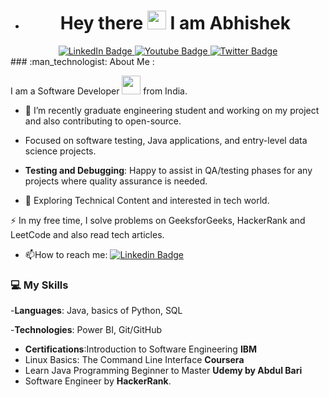 
- <h1 align="center">
  Hey there
  <img src="https://media.giphy.com/media/hvRJCLFzcasrR4ia7z/giphy.gif" width="30px"/>
  I am Abhishek
</h1>
<div id="badges" align="center">

  <a href="https://www.linkedin.com/in/abhishek-pandey-184319239/">
    <img src="https://img.shields.io/badge/LinkedIn-blue?style=for-the-badge&logo=linkedin&logoColor=white" alt="LinkedIn Badge"/>
  </a>
  <a href="">
    <img src="https://img.shields.io/badge/YouTube-red?style=for-the-badge&logo=youtube&logoColor=white" alt="Youtube Badge"/>
  </a>
  <a href="">
    <img src="https://img.shields.io/badge/Twitter-blue?style=for-the-badge&logo=twitter&logoColor=white" alt="Twitter Badge"/>
  </a>
  </br>
</div>
### :man_technologist: About Me :

I am a Software Developer <img src="https://media.giphy.com/media/WUlplcMpOCEmTGBtBW/giphy.gif" width="30"> from India.

- :telescope: I’m recently graduate engineering student and working on my project and also contributing to open-source.
-  Focused on software testing, Java applications, and entry-level data science projects.
-  **Testing and Debugging**: Happy to assist in QA/testing phases for any projects where quality assurance is needed.

- :seedling: Exploring Technical Content and interested in tech world.

:zap: In my free time, I solve problems on GeeksforGeeks, HackerRank and LeetCode and also read tech articles.
 
- :mailbox:How to reach me: [![Linkedin Badge](https://img.shields.io/badge/-Abhishek-blue?style=flat&logo=Linkedin&logoColor=white)](https://www.linkedin.com/in/abhishek-pandey-184319239/)
   

### 💻 My Skills
-**Languages**: Java, basics of Python, SQL

-**Technologies**: Power BI, Git/GitHub
- **Certifications**:Introduction to Software Engineering **IBM**
-  Linux Basics: The Command Line Interface **Coursera**
-   Learn Java Programming Beginner to Master **Udemy by Abdul Bari**
-    Software Engineer by **HackerRank**. 
<!---
Abhishek8174-tech/Abhishek8174-tech is a ✨ special ✨ repository because its `README.md` (this file) appears on your GitHub profile.
You can click the Preview link to take a look at your changes.
--->

